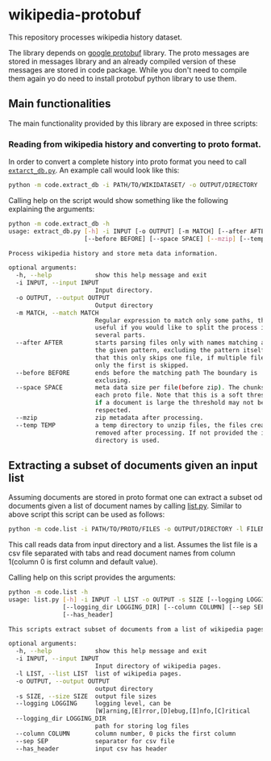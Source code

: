 # wikipedia-protobuf
This repository processes wikipedia history dataset.

The library depends on [google protobuf](https://github.com/google/protobuf) library. The proto messages are stored in messages library and an already compiled version of these messages are stored in code package. While you don't need to compile them again yo do need to install protobuf python library to use them.

## Main functionalities

The main functionality provided by this library are exposed in three scripts:

### Reading from wikipedia history and converting to proto format.

In order to convert a complete history into proto format you need to call [`extarct_db.py`](code/extract_db.py). An example call would look like this:

```bash
python -m code.extract_db -i PATH/TO/WIKIDATASET/ -o OUTPUT/DIRECTORY
```

Calling help on the script would show something like the following explaining the arguments:

```bash
python -m code.extract_db -h
usage: extract_db.py [-h] -i INPUT [-o OUTPUT] [-m MATCH] [--after AFTER]
                     [--before BEFORE] [--space SPACE] [--mzip] [--temp TEMP]

Process wikipedia history and store meta data information.

optional arguments:
  -h, --help            show this help message and exit
  -i INPUT, --input INPUT
                        Input directory.
  -o OUTPUT, --output OUTPUT
                        Output directory
  -m MATCH, --match MATCH
                        Regular expression to match only some paths, this is
                        useful if you would like to split the process into
                        several parts.
  --after AFTER         starts parsing files only with names matching after
                        the given pattern, excluding the pattern itself. Note
                        that this only skips one file, if multiple files match
                        only the first is skipped.
  --before BEFORE       ends before the matching path The boundary is
                        exclusing.
  --space SPACE         meta data size per file(before zip). The chunksize for
                        each proto file. Note that this is a soft threshold,
                        if a document is large the threshold may not be
                        respected.
  --mzip                zip metadata after processing.
  --temp TEMP           a temp directory to unzip files, the files created ar
                        removed after processing. If not provided the input
                        directory is used.

```

## Extracting a subset of documents given an input list

Assuming documents are stored in proto format one can extract a subset od documents given a list of document names by calling [list.py](./code/list.py). Similar to above script this script can be used as follows:

```bash
python -m code.list -i PATH/TO/PROTO/FILES -o OUTPUT/DIRECTORY -l FILENAME/WITH/DOCUMENT/NAMES -s 150 -o ./OUTPUT/FILE --sep '\t' --logging I --column 1
```

This call reads data from input directory and a list. Assumes the list file is a csv file separated with tabs and read document names from column 1(column 0 is first column and default value).

Calling help on this script provides the arguments:

```bash
python -m code.list -h
usage: list.py [-h] -i INPUT -l LIST -o OUTPUT -s SIZE [--logging LOGGING]
               [--logging_dir LOGGING_DIR] [--column COLUMN] [--sep SEP]
               [--has_header]

This scripts extract subset of documents from a list of wikipedia pages

optional arguments:
  -h, --help            show this help message and exit
  -i INPUT, --input INPUT
                        Input directory of wikipedia pages.
  -l LIST, --list LIST  list of wikipedia pages.
  -o OUTPUT, --output OUTPUT
                        output directory
  -s SIZE, --size SIZE  output file sizes
  --logging LOGGING     logging level, can be
                        [W]arning,[E]rror,[D]ebug,[I]nfo,[C]ritical
  --logging_dir LOGGING_DIR
                        path for storing log files
  --column COLUMN       column number, 0 picks the first column
  --sep SEP             separator for csv file
  --has_header          input csv has header

```

